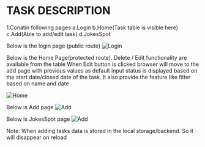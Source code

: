 # TASK DESCRIPTION

1.Conatin following pages 
 a.Login
 b.Home(Task table is visible here)
 c.Add(Able to add/edit task)
 d.JokesSpot
 
 Below is the login page (public route)
 ![Login](https://github.com/gops12345/MobileFirst/blob/main/Images/Login.PNG)

 Below is the Home Page(protected route). Delete / Edit functionality are available from the table 
 When Edit button is clicked browser will move to the add page with previous values as default input 
 status is displayed based on the start date/closed date of the task.
 It also provide the feature like filter based on name and date
 
 ![Home](https://github.com/gops12345/MobileFirst/blob/main/Images/Home.PNG)
 
 Below is Add page
![Add](https://github.com/gops12345/MobileFirst/blob/main/Images/Add.PNG)

Below is JokesSpot page
![Add](https://github.com/gops12345/MobileFirst/blob/main/Images/JokesSpot.PNG)

Note: When adding tasks data is stored in the local storage/backend. So it will disappear on reload
 
